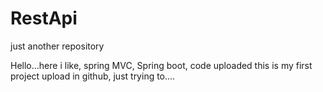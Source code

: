 # RestApi
just another repository


Hello...here i like, spring MVC, Spring boot, code uploaded 
this is my first project upload in github, just trying to....

